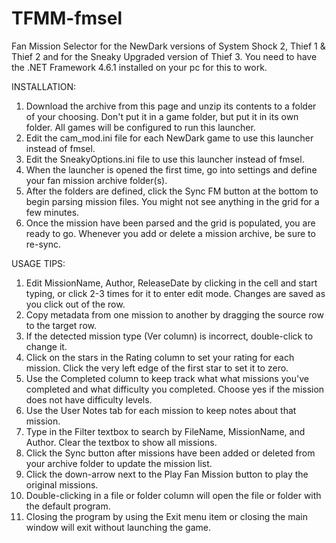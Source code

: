 # TFMM-fmsel
Fan Mission Selector for the NewDark versions of System Shock 2, Thief 1 &amp; Thief 2 and for the Sneaky Upgraded version of Thief 3. You need to have the .NET Framework 4.6.1 installed on your pc for this to work.

INSTALLATION:

1. Download the archive from this page and unzip its contents to a folder of your choosing. Don't put it in a game folder, but put it in its own folder. All games will be configured to run this launcher.
2. Edit the cam_mod.ini file for each NewDark game to use this launcher instead of fmsel.
3. Edit the SneakyOptions.ini file to use this launcher instead of fmsel.
4. When the launcher is opened the first time, go into settings and define your fan mission archive folder(s).
5. After the folders are defined, click the Sync FM button at the bottom to begin parsing mission files. You might not see anything in the grid for a few minutes.
6. Once the mission have been parsed and the grid is populated, you are ready to go. Whenever you add or delete a mission archive, be sure to re-sync.

USAGE TIPS:

1. Edit MissionName, Author, ReleaseDate by clicking in the cell and start typing, or click 2-3 times for it to enter edit mode. Changes are saved as you click out of the row.
2. Copy metadata from one mission to another by dragging the source row to the target row.
3. If the detected mission type (Ver column) is incorrect, double-click to change it.
4. Click on the stars in the Rating column to set your rating for each mission. Click the very left edge of the first star to set it to zero.
5. Use the Completed column to keep track what what missions you've completed and what difficulty you completed. Choose yes if the mission does not have difficulty levels.
6. Use the User Notes tab for each mission to keep notes about that mission.
7. Type in the Filter textbox to search by FileName, MissionName, and Author. Clear the textbox to show all missions.
8. Click the Sync button after missions have been added or deleted from your archive folder to update the mission list.
9. Click the down-arrow next to the Play Fan Mission button to play the original missions.
10. Double-clicking in a file or folder column will open the file or folder with the default program.
11. Closing the program by using the Exit menu item or closing the main window will exit without launching the game.
